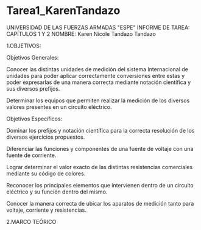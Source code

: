 # Tarea1_KarenTandazo
UNIVERSIDAD DE LAS FUERZAS ARMADAS "ESPE"
INFORME DE TAREA: CAPÍTULOS 1 Y 2
NOMBRE: Karen Nicole Tandazo Tandazo

1.OBJETIVOS:

Objetivos Generales: 

Conocer las distintas unidades de medición del sistema Internacional de unidades para poder aplicar correctamente conversiones entre estas y poder expresarlas de una manera correcta mediante notación científica y sus diversos prefijos.  

Determinar los equipos que permiten realizar la medición de los diversos valores presentes en un circuito eléctrico. 


Objetivos Específicos:

Dominar los prefijos y notación científica para la correcta resolución de los diversos ejercicios propuestos.   

Diferenciar las funciones y componentes de una fuente de voltaje con una fuente de corriente.

Lograr determinar el valor exacto de las distintas resistencias comerciales mediante su código de colores. 

Reconocer los principales elementos que intervienen dentro de un circuito eléctrico y su función dentro del mismo. 

Conocer la manera correcta de ubicar los aparatos de medición tanto para voltaje, corriente y resistencias. 


2.MARCO TEÓRICO
